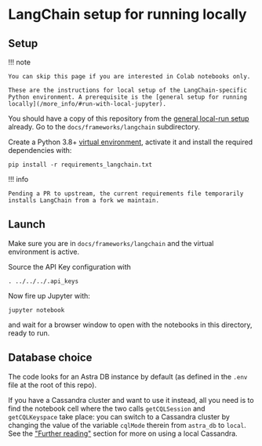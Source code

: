 # LangChain setup for running locally

## Setup

!!! note

    You can skip this page if you are interested in Colab notebooks only.

    These are the instructions for local setup of the LangChain-specific
    Python environment. A prerequisite is the [general setup for running locally](/more_info/#run-with-local-jupyter).

You should have a copy of this repository from the [general local-run setup](/more_info/#run-with-local-jupyter) already.
Go to the `docs/frameworks/langchain` subdirectory.

Create a Python 3.8+
[virtual environment](https://virtualenv.pypa.io/en/latest/user_guide.html),
activate it and install the required dependencies with:

```
pip install -r requirements_langchain.txt
```

!!! info

    Pending a PR to upstream, the current requirements file temporarily installs LangChain from a fork we maintain.

## Launch

Make sure you are in `docs/frameworks/langchain` and the virtual environment is active.

Source the API Key configuration with

```
. ../../../.api_keys
```

Now fire up Jupyter with:

```
jupyter notebook
```

and wait for a browser window to open with the notebooks in this directory,
ready to run.

## Database choice

The code looks for an Astra DB instance by default (as defined in
the `.env` file at the root of this repo).

If you have a Cassandra cluster
and want to use it instead, all you need is to find the notebook cell
where the two calls `getCQLSession` and `getCQLKeyspace` take place:
you can switch to a Cassandra cluster by changing the value
of the variable `cqlMode` therein from `astra_db` to `local`.
See the
["Further reading"](/more_info/#use-the-local-cassandra-in-the-code)
section for more on using a local Cassandra.
